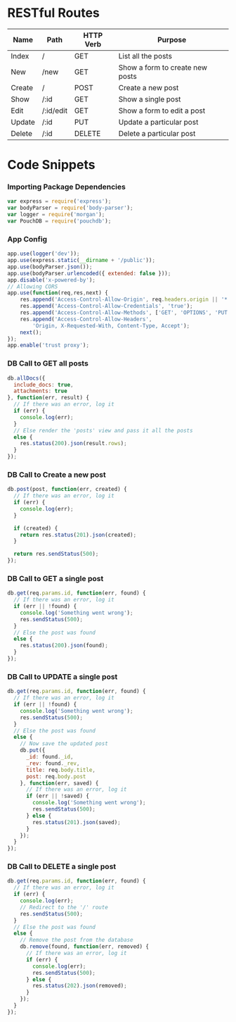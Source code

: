 # RESTful Routes

| Name   | Path      | HTTP Verb | Purpose                         |
|--------|-----------|-----------|---------------------------------|
| Index  | /         | GET       | List all the posts              |
| New    | /new      | GET       | Show a form to create new posts |
| Create | /         | POST      | Create a new post               |
| Show   | /:id      | GET       | Show a single post              |
| Edit   | /:id/edit | GET       | Show a form to edit a post      |
| Update | /:id      | PUT       | Update a particular post        |
| Delete | /:id      | DELETE    | Delete a particular post        |

# Code Snippets

### Importing Package Dependencies

```js
var express = require('express');
var bodyParser = require('body-parser');
var logger = require('morgan');
var PouchDB = require('pouchdb');
```

### App Config

```js
app.use(logger('dev'));
app.use(express.static(__dirname + '/public'));
app.use(bodyParser.json());
app.use(bodyParser.urlencoded({ extended: false }));
app.disable('x-powered-by');
// Allowing CORS
app.use(function(req,res,next) {
	res.append('Access-Control-Allow-Origin', req.headers.origin || '*');
	res.append('Access-Control-Allow-Credentials', 'true');
	res.append('Access-Control-Allow-Methods', ['GET', 'OPTIONS', 'PUT', 'POST', 'DELETE']);
	res.append('Access-Control-Allow-Headers',
		'Origin, X-Requested-With, Content-Type, Accept');
	next();
});
app.enable('trust proxy');
```
### DB Call to GET all posts

```js
db.allDocs({
  include_docs: true,
  attachments: true
}, function(err, result) {
  // If there was an error, log it
  if (err) {
    console.log(err);
  }
  // Else render the 'posts' view and pass it all the posts
  else {
    res.status(200).json(result.rows);
  }
});
```

### DB Call to Create a new post

```js
db.post(post, function(err, created) {
  // If there was an error, log it
  if (err) {
    console.log(err);
  }

  if (created) {
    return res.status(201).json(created);
  }

  return res.sendStatus(500);
});
```

### DB Call to GET a single post

```js
db.get(req.params.id, function(err, found) {
  // If there was an error, log it
  if (err || !found) {
    console.log('Something went wrong');
    res.sendStatus(500);
  }
  // Else the post was found
  else {
    res.status(200).json(found);
  }
});
```

### DB Call to UPDATE a single post

```js
db.get(req.params.id, function(err, found) {
  // If there was an error, log it
  if (err || !found) {
    console.log('Something went wrong');
    res.sendStatus(500);
  }
  // Else the post was found
  else {
    // Now save the updated post
    db.put({
      _id: found._id,
      _rev: found._rev,
      title: req.body.title,
      post: req.body.post
    }, function(err, saved) {
      // If there was an error, log it
      if (err || !saved) {
        console.log('Something went wrong');
        res.sendStatus(500);
      } else {
        res.status(201).json(saved);
      }
    });
  }
});
```

### DB Call to DELETE a single post

```js
db.get(req.params.id, function(err, found) {
  // If there was an error, log it
  if (err) {
    console.log(err);
    // Redirect to the '/' route
    res.sendStatus(500);
  }
  // Else the post was found
  else {
    // Remove the post from the database
    db.remove(found, function(err, removed) {
      // If there was an error, log it
      if (err) {
        console.log(err);
        res.sendStatus(500);
      } else {
        res.status(202).json(removed);
      }
    });
  }
});
```